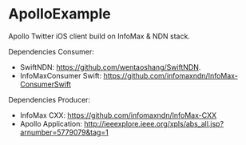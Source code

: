 # ApolloExample

Apollo Twitter iOS client build on InfoMax & NDN stack.

Dependencies Consumer:
- SwiftNDN: https://github.com/wentaoshang/SwiftNDN.
- InfoMaxConsumer Swift: https://github.com/infomaxndn/InfoMax-ConsumerSwift

Dependencies Producer:
- InfoMax CXX: https://github.com/infomaxndn/InfoMax-CXX
- Apollo Application: http://ieeexplore.ieee.org/xpls/abs_all.jsp?arnumber=5779079&tag=1
